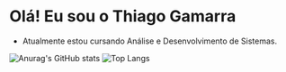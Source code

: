#  Olá! Eu sou o Thiago Gamarra
- Atualmente estou cursando Análise e Desenvolvimento de Sistemas.
  
![Anurag's GitHub stats](https://github-readme-stats.vercel.app/api?username=69Faker&rank_icon=github&theme=vision-friendly-dark&hide=prs,contribs)
![Top Langs](https://github-readme-stats.vercel.app/api/top-langs/?username=69Faker&layout=compact&hide=nix&theme=vision-friendly-dark)
